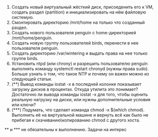1. Создать новый виртуальный жёсткий диск, присоеденить его к VM, создать раздел (partition) и инициализировать на нём файловую системую.
1. Смонтировать директорию /mnt/home на только что созданный раздел.
2. Создать нового пользователя penguin с home-директорией /mnt/home/penguin.
3. Создать новую группу пользователей birds, перенести в нее пользователя penguin.
4. Cоздать директорию /var/wintering и выдать права на нее только группе birds.
5. Установить ntpd (или chrony) и разрешить пользователю penguin выполнять команду systemctl restart chronyd (нужны права sudo). Больше узнать о том, что такое NTP и почему он важен можно из следующей статьи.
6. (**) Вывод команды iostat -x в последней колонке показывает загрузку дисков в процентах. Откуда утилита это понимает?
Достаточно ли вывода команды iostat -x для того, чтобы оценить реальную нагрузку на диски, или нужны дополнительные условия или ключи?
7. (***) Подумать, что сделает команда chmod -x $(which chmod). Выполнить её на виртуальной машине и вернуть всё как было не прибегая к скачиванию\копированию chmod с другого хоста.

** и *** не обязательны к выполнению. Задачи на интерес